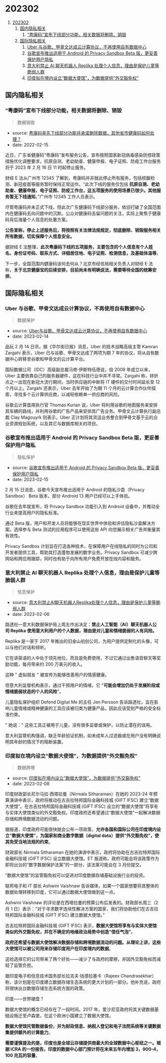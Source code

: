 # 202302

1. [202302](#202302)
    1. [国内隐私相关](#国内隐私相关)
        1. [“粤康码”宣布下线部分功能，相关数据将删除、销毁](#粤康码宣布下线部分功能相关数据将删除销毁)
    2. [国际隐私相关](#国际隐私相关)
        1. [Uber 与谷歌、甲骨文达成云计算协议，不再使用自有数据中心](#uber-与谷歌甲骨文达成云计算协议不再使用自有数据中心)
        2. [谷歌宣布推出适用于 Android 的 Privacy Sandbox Beta 版，更妥善保护用户隐私](#谷歌宣布推出适用于-android-的-privacy-sandbox-beta-版更妥善保护用户隐私)
        3. [意大利禁止 AI 聊天机器人 Replika 处理个人信息，理由是保护儿童等脆弱人群](#意大利禁止-ai-聊天机器人-replika-处理个人信息理由是保护儿童等脆弱人群)
        4. [印度拟在境内设立“数据大使馆”，为数据提供“外交豁免权”](#印度拟在境内设立数据大使馆为数据提供外交豁免权)

## 国内隐私相关

### “粤康码”宣布下线部分功能，相关数据将删除、销毁

> 数据销毁

- source: [粤康码率先下线部分功能并承诺删除数据，其他省市健康码如何处理？](https://mp.weixin.qq.com/s/6WdBPp0Tsf6tB2XZccSIbQ)
- date: 2022-02-15

近日，广东省健康码“粤康码”发布服务公告，宣布按照国家新冠病毒感染防控政策措施优化调整要求，抗原自测、老幼助查、健康申报、电子证照、防疫工作台服务将于 2023 年 2 月 16 日 11 时起停止服务。

财经 E 法从广州市 12345 了解到，粤康码并非就此停止所有服务，包括核酸检测、新冠疫苗等服务暂时保持正常运作。“此次下线的服务仅包括 **抗原自测、老幼助查、健康申报、电子证照、防疫工作台，这五项服务的使用场景已很少。其他服务暂无下线通知**。”广州市 12345 工作人员表示。

尽管粤康码并未正式下线，但此次广东健康码下线部分服务，依旧打破了全国范围内在健康码去向问题中的沉默。公众对健康码去留问题的关注，实际上聚焦于健康码背后海量个人信息的处置方案。

**公告宣称，停止上述服务后，将按照有关法律法规规定，彻底删除、销毁服务相关所有数据，切实保障个人信息安全。**

据财经 E 法整理，**此次粤康码下线的五项服务，主要包含的个人信息有个人姓名、身份证号码、联系方式、详细居住地、电子证照、检测信息，及基础体温等**。

下一步，全国范围内健康码该何去何从？北京市经信局相关负责人对财经 E 法称，**关于北京健康宝的后续安排，目前尚未有明确说法，需要等待全国的统筹安排**。

## 国际隐私相关

### Uber 与谷歌、甲骨文达成云计算协议，不再使用自有数据中心

> 数据保护

- source: [Uber与谷歌、甲骨文达成云计算协议，不再使用自有数据中心](https://www.pingwest.com/w/277270)
- date: 2023-02-14

品玩 2 月 14 日讯，据《华尔街日报》消息，Uber 的技术战略高级主管 Kamran Zargahi 表示，Uber 已与谷歌、甲骨文达成了两项为期 7 年的协议，将从自有数据中心转移至谷歌和甲骨文的云计算平台。

国际数据公司（IDC）高级副总裁马修·伊斯特伍德说，自 2009 年成立以来，Uber 主要依靠自己的服务器硬件，这在科技行业中并不寻常。Zargahi 称，转折点之一出现在新冠大流行期间，当时供应链的中断将 IT 硬件的交付时间延长至 12 个月以上。Zargahi 还表示，Uber 去年开始了为期 11 个月的云计算合作伙伴探索，寻找多个云计算供应商，以减轻依赖单一供应商的风险。

谷歌云计算首席执行官 Thomas Kurian 说，Uber 将利用谷歌的地图服务来安排其车辆的路线，并利用谷歌的广告产品来安排其广告业务。甲骨文云计算执行副总裁 Clay Magouyrk 则表示，Uber 正计划将其货运业务整合到甲骨文基于云的企业资源规划系统，以及其它与数据库相关的项目。

### 谷歌宣布推出适用于 Android 的 Privacy Sandbox Beta 版，更妥善保护用户隐私

> 隐私保护

- source: [谷歌宣布推出适用于 Android 的 Privacy Sandbox Beta 版，更妥善保护用户隐私](https://www.ithome.com/0/673/445.htm)
- date: 2023-02-15

2 月 15 日消息，谷歌今天宣布推出适用于 Android 的隐私沙盘（Privacy Sandbox） Beta 版本，部分 Android 13 用户已经可以上手体验。

谷歌在去年就宣布，将 Privacy Sandbox 功能引入到 Android 设备中，并推动全行业来提高用户的隐私标准。

通过 Beta 版，用户和开发人员将能够在现实世界中体验和评估隐私沙盒解决方案。选择参与 Beta 测试的应用程序可以使用这些 API 向您展示相关广告并衡量其有效性。

Privacy Sandbox 计划旨在打造各种技术，在保障用户在线隐私的同时为公司和开发者提供工具，帮助其打造蓬勃发展的数字业务。Privacy Sandbox 可减少跨网站和跨应用跟踪，同时也有助于向所有用户免费开放在线内容和服务。

### 意大利禁止 AI 聊天机器人 Replika 处理个人信息，理由是保护儿童等脆弱人群

> 信息保护

- source: [意大利禁止AI聊天机器人Replika处理个人信息，理由是保护儿童等脆弱人群](https://mp.weixin.qq.com/s/nFe-AmQG1eZ8CDootnTTCA)
- date: 2023-02-06

路透社—意大利数据保护局上周五作出决定：**禁止人工智能（AI）聊天机器人公司 Replika 使用意大利用户的个人数据，理由是对儿童和情绪脆弱的人有风险。**

Replika 是一家于 2017 年推出的旧金山初创公司，为用户提供定制化的头像，可以与他们对话和倾听。

它在讲英语的人中处于领先地位，而且是免费使用，不过它通过出售语音聊天等奖励功能，每月带来约 200 万美元的收入。

这种 " 虚拟朋友 " 被宣传为能够改善用户的情感健康。

但意大利监督机构表示，通过干预用户的情绪，它 "**可能会增加仍处于发展阶段或情绪脆弱状态的个人的风险**"。

儿童隐私保护组织 Defend Digital Me 的主任 Jen Persson 告诉路透社，旨在影响儿童情绪或精神健康的工具应该被归类为健康产品，因此应该受到严格的安全标准约束。

" 她说：" 这些工具正被用于儿童，没有很多监督或保护，以防止潜在的误用。

意大利监管机构强调，缺乏年龄验证机制，如未成年人过滤器或在用户没有明确说明其年龄的情况下的阻断装置。

### 印度拟在境内设立“数据大使馆”，为数据提供“外交豁免权”

> 数据跨境

- source: [印度拟在境内设立“数据大使馆”，为数据提供“外交豁免权”](https://www.secrss.com/articles/51684)
- date: 2023-02-08

印度财政部长尼尔马拉·西塔拉曼（Nirmala Sitharaman）在她的 2023-24 年预算演讲中表示，政府将推动在古吉拉特邦国际金融科技城 (GIFT IFSC) 建立“数据大使馆”。在古吉拉特邦国际金融科技城 (GIFT IFSC) 设立的“数据大使馆”将享有与实体大使馆类似的外交豁免权。印度政府还希望通过“数据大使馆”一起解决数据存储和跨境数据流动的问题。

据报道，印度政府可能很快就会公布一项政策，**允许各国和国际公司在印度境内设立“数据大使馆”，为国家和商业数字数据（digital data）提供“外交豁免权”，使其免受当地法规的约束**。

财政部长 Nirmala Sitharaman 在她的演讲中表示，政府将协助在古吉拉特邦国际金融科技城 (GIFT IFSC) 设立数据大使馆。ET 报道称，政府可能会将该政策作为即将出台的“数字数据保护法案”的一部分，该法案可能会在 3 月份提交。

“数据大使馆”的监管豁免权可以促进对印度数据存储基础设施行业的投资。

联邦电子和 IT 部长 Ashwini Vaishnaw 告诉媒体，如果一个国家想要将其整体的数据处理转移到印度，它可以通过数据大使馆做到这一点。

Ashwini Vaishnaw 的评论是在西塔拉曼的预算公布后发表的。财政部长周三（2 月 1 日）表示：“对于寻求数字连续性解决方案的国家，我们将协助他们在古吉拉特邦国际金融科技城 (GIFT IFSC) 建立数据大使馆。”

古吉拉特邦国际金融科技城 (GIFT IFSC) 表示，**数据大使馆将享有与实体大使馆类似的外交豁免权，并在不确定的地缘政治局势中创造“信任气泡”**。

**政府还希望与数据大使馆解决数据存储和跨境数据流动的问题。从理论上讲，这些大使馆可以被公司用来存储印度用户在印度境内的数据**。

这给选择它的公司带来了两个好处——减少了与政府的摩擦，并因外交豁免权而减轻了监管负担。

据印度电子和信息技术国务部长拉吉夫·钱德拉塞卡（Rajeev Chandrasekhar）称，该计划是在印度建立数据存储生态系统的更大计划的一部分。他补充说，政府将很快出台数据存储生态系统方面的政策。

印度——世界硬盘？

数据大使馆的概念已经存在了一段时间。2017 年，爱沙尼亚政府将其关键数据基础设施迁至卢森堡，在这个欧洲小国建立了数据大使馆。

**数据大使馆托管数据备份，并为财政信息、纳税人登记和电子法院系统等关键数据集提供额外的计算能力**。

**需要谨慎提及的是，印度也是全球云存储提供商最大的全球数据中心枢纽之一。根据 ICRA 的一份报告，印度的数据中心部门预计将在未来五年内增加 3，900-4，100 兆瓦的容量**。
